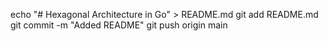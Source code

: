 echo "# Hexagonal Architecture in Go" > README.md
git add README.md
git commit -m "Added README"
git push origin main
